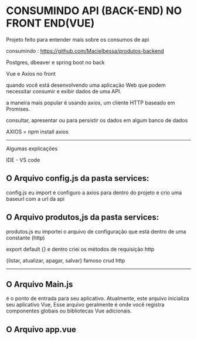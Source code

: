 # CONSUMINDO API (BACK-END) NO FRONT END(VUE)
Projeto feito para entender mais sobre os consumos de api

consumindo : https://github.com/Macielbessa/produtos-backend

Postgres, dbeaver e spring boot no back

Vue e Axios no front

quando você está desenvolvendo uma aplicação Web que podem necessitar consumir e exibir dados de uma API.

a maneira mais popular é usando axios, um cliente HTTP baseado em Promises.

consultar, apresentar ou para persistir os dados em algum banco de dados

AXIOS = npm install axios

------------------------------------
Algumas explicações

IDE - VS code

O Arquivo config.js da pasta services: 
------------------------------
config.js eu import e configuro a axios para dentro do projeto e crio uma baseurl com a url da api

O Arquivo produtos,js da pasta services:
---------------------------------
produtos.js eu importei o arquivo de configuração que está dentro de uma constante (http)

export default {} e dentro criei os métodos de requisição http

{listar, atualizar, apagar, salvar} famoso crud http

------------------------------------
O Arquivo Main.js
----------------------------
é o ponto de entrada para seu aplicativo. 
Atualmente, este arquivo inicializa seu aplicativo Vue, Esse arquivo geralmente é onde você registra componentes globais ou bibliotecas Vue adicionais.

O Arquivo app.vue
----------------------------




